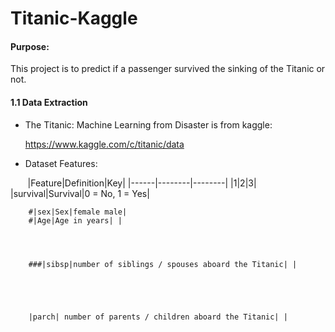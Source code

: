 # Titanic-Kaggle

#### Purpose:

This project is to predict if a passenger survived the sinking of the Titanic or not. 

#### 1.1 Data Extraction
    
   * The Titanic: Machine Learning from Disaster is from kaggle:
   
        https://www.kaggle.com/c/titanic/data
        
   * Dataset Features:
   
        |Feature|Definition|Key|
        |------|--------|--------|
        |1|2|3|
        |survival|Survival|0 = No, 1 = Yes|
        
        
        
        
        
        #|sex|Sex|female male|
        #|Age|Age in years| |
        
        
        
        
        ###|sibsp|number of siblings / spouses aboard the Titanic| |
        
        
        
        
        
        |parch| number of parents / children aboard the Titanic| |
        
   
   
